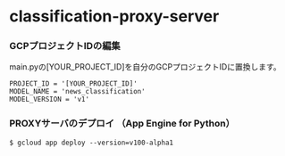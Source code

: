 # classification-proxy-server

### GCPプロジェクトIDの編集
main.pyの[YOUR_PROJECT_ID]を自分のGCPプロジェクトIDに置換します。
```
PROJECT_ID = '[YOUR_PROJECT_ID]'
MODEL_NAME = 'news_classification'
MODEL_VERSION = 'v1'
```

### PROXYサーバのデプロイ （App Engine for Python）
```
$ gcloud app deploy --version=v100-alpha1
```
